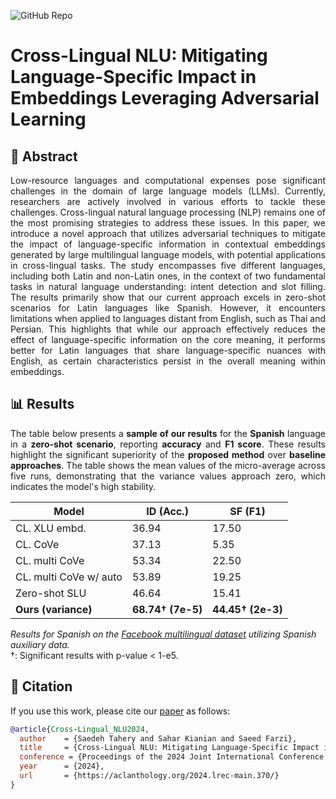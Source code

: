 ![GitHub Repo](https://img.shields.io/badge/Research-Paper-blue)
# **Cross-Lingual NLU: Mitigating Language-Specific Impact in Embeddings Leveraging Adversarial Learning**
## 📜 Abstract
<p align="justify">
Low-resource languages and computational expenses pose significant challenges in the domain of large language models (LLMs). Currently, researchers are actively involved in various efforts to tackle these challenges. Cross-lingual natural language processing (NLP) remains one of the most promising strategies to address these issues. In this paper, we introduce a novel approach that utilizes adversarial techniques to mitigate the impact of language-specific information in contextual embeddings generated by large multilingual language models, with potential applications in cross-lingual tasks. The study encompasses five different languages, including both Latin and non-Latin ones, in the context of two fundamental tasks in natural language understanding: intent detection and slot filling. The results primarily show that our current approach excels in zero-shot scenarios for Latin languages like Spanish. However, it encounters limitations when applied to languages distant from English, such as Thai and Persian. This highlights that while our approach effectively reduces the effect of language-specific information on the core meaning, it performs better for Latin languages that share language-specific nuances with English, as certain characteristics persist in the overall meaning within embeddings.
</p>

## 📊 Results
<p align="justify">
The table below presents a <strong>sample of our results</strong> for the <strong>Spanish</strong> language in a <strong>zero-shot scenario</strong>, reporting <strong>accuracy</strong> and <strong>F1 score</strong>.  
These results highlight the significant superiority of the <strong>proposed method</strong> over <strong>baseline approaches</strong>.  
The table shows the mean values of the micro-average across five runs, demonstrating that the variance values approach zero, which indicates the model's high stability.
</p>

|Model                                  |ID (Acc.)   |SF (F1)  |
|----------------------------------------|--------|---------|
| CL. XLU embd.                          |36.94  |17.50   |
| CL. CoVe                               |37.13  |5.35    |
| CL. multi CoVe                         |53.34  |22.50   |
| CL. multi CoVe w/ auto                 |53.89  |19.25   |
| Zero-shot SLU                          |46.64  |15.41   |
| **Ours (variance)**                     |**68.74† (7e-5)** |**44.45† (2e-3)** |

*Results for Spanish on the [Facebook multilingual dataset](https://aclanthology.org/N19-1380/) utilizing Spanish auxiliary data.*  
†: Significant results with p-value < 1-e5.  

## 📌 Citation

If you use this work, please cite our [paper](https://aclanthology.org/2024.lrec-main.370.pdf) as follows:

```bibtex
@article{Cross-Lingual_NLU2024,
  author    = {Saedeh Tahery and Sahar Kianian and Saeed Farzi},
  title     = {Cross-Lingual NLU: Mitigating Language-Specific Impact in Embeddings Leveraging Adversarial Learning},
  conference = {Proceedings of the 2024 Joint International Conference on Computational Linguistics, Language Resources and Evaluation (LREC-COLING 2024)},
  year      = {2024},
  url       = {https://aclanthology.org/2024.lrec-main.370/}
}
```
